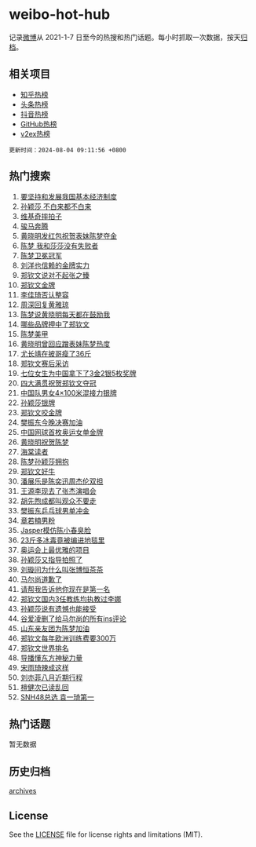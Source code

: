 # weibo-hot-hub

记录[微博](https://www.weibo.com)从 2021-1-7 日至今的热搜和热门话题。每小时抓取一次数据，按天[归档](archives)。

## 相关项目

- [知乎热榜](https://github.com/lonnyzhang423/zhihu-hot-hub)
- [头条热榜](https://github.com/lonnyzhang423/toutiao-hot-hub)
- [抖音热榜](https://github.com/lonnyzhang423/douyin-hot-hub)
- [GitHub热榜](https://github.com/lonnyzhang423/github-hot-hub)
- [v2ex热榜](https://github.com/lonnyzhang423/v2ex-hot-hub)


`更新时间：2024-08-04 09:11:56 +0800`

## 热门搜索

1. [要坚持和发展我国基本经济制度](https://m.weibo.cn/search?containerid=100103type%3D1%26t%3D10%26q%3D%23%E8%A6%81%E5%9D%9A%E6%8C%81%E5%92%8C%E5%8F%91%E5%B1%95%E6%88%91%E5%9B%BD%E5%9F%BA%E6%9C%AC%E7%BB%8F%E6%B5%8E%E5%88%B6%E5%BA%A6%23&stream_entry_id=51&isnewpage=1&extparam=seat%3D1%26cate%3D10103%26q%3D%2523%25E8%25A6%2581%25E5%259D%259A%25E6%258C%2581%25E5%2592%258C%25E5%258F%2591%25E5%25B1%2595%25E6%2588%2591%25E5%259B%25BD%25E5%259F%25BA%25E6%259C%25AC%25E7%25BB%258F%25E6%25B5%258E%25E5%2588%25B6%25E5%25BA%25A6%2523%26filter_type%3Drealtimehot%26dgr%3D0%26stream_entry_id%3D51%26c_type%3D51%26pos%3D0%26display_time%3D1722733915%26pre_seqid%3D1722733915709023184104)
1. [孙颖莎 不白来都不白来](https://m.weibo.cn/search?containerid=100103type%3D1%26t%3D10%26q%3D%E5%AD%99%E9%A2%96%E8%8E%8E+%E4%B8%8D%E7%99%BD%E6%9D%A5%E9%83%BD%E4%B8%8D%E7%99%BD%E6%9D%A5&stream_entry_id=31&isnewpage=1&extparam=seat%3D1%26cate%3D5001%26q%3D%25E5%25AD%2599%25E9%25A2%2596%25E8%258E%258E%2520%25E4%25B8%258D%25E7%2599%25BD%25E6%259D%25A5%25E9%2583%25BD%25E4%25B8%258D%25E7%2599%25BD%25E6%259D%25A5%26dgr%3D0%26stream_entry_id%3D31%26lcate%3D5001%26c_type%3D31%26realpos%3D1%26filter_type%3Drealtimehot%26pos%3D0%26flag%3D2%26band_rank%3D1%26display_time%3D1722733915%26pre_seqid%3D1722733915709023184104)
1. [维基奇摔拍子](https://m.weibo.cn/search?containerid=100103type%3D1%26t%3D10%26q%3D%23%E7%BB%B4%E5%9F%BA%E5%A5%87%E6%91%94%E6%8B%8D%E5%AD%90%23&stream_entry_id=31&isnewpage=1&extparam=seat%3D1%26cate%3D5001%26q%3D%2523%25E7%25BB%25B4%25E5%259F%25BA%25E5%25A5%2587%25E6%2591%2594%25E6%258B%258D%25E5%25AD%2590%2523%26dgr%3D0%26stream_entry_id%3D31%26lcate%3D5001%26c_type%3D31%26realpos%3D2%26filter_type%3Drealtimehot%26pos%3D1%26flag%3D2%26band_rank%3D2%26display_time%3D1722733915%26pre_seqid%3D1722733915709023184104)
1. [骏马奔腾](https://m.weibo.cn/search?containerid=100103type%3D1%26t%3D10%26q%3D%23%E9%AA%8F%E9%A9%AC%E5%A5%94%E8%85%BE%23&stream_entry_id=31&isnewpage=1&extparam=seat%3D1%26cate%3D5001%26q%3D%2523%25E9%25AA%258F%25E9%25A9%25AC%25E5%25A5%2594%25E8%2585%25BE%2523%26dgr%3D0%26stream_entry_id%3D31%26lcate%3D5001%26c_type%3D31%26realpos%3D3%26filter_type%3Drealtimehot%26pos%3D2%26flag%3D0%26band_rank%3D3%26display_time%3D1722733915%26pre_seqid%3D1722733915709023184104)
1. [黄晓明发红包祝贺表妹陈梦夺金](https://m.weibo.cn/search?containerid=100103type%3D1%26t%3D10%26q%3D%23%E9%BB%84%E6%99%93%E6%98%8E%E5%8F%91%E7%BA%A2%E5%8C%85%E7%A5%9D%E8%B4%BA%E8%A1%A8%E5%A6%B9%E9%99%88%E6%A2%A6%E5%A4%BA%E9%87%91%23&stream_entry_id=31&isnewpage=1&extparam=seat%3D1%26cate%3D5001%26q%3D%2523%25E9%25BB%2584%25E6%2599%2593%25E6%2598%258E%25E5%258F%2591%25E7%25BA%25A2%25E5%258C%2585%25E7%25A5%259D%25E8%25B4%25BA%25E8%25A1%25A8%25E5%25A6%25B9%25E9%2599%2588%25E6%25A2%25A6%25E5%25A4%25BA%25E9%2587%2591%2523%26dgr%3D0%26stream_entry_id%3D31%26lcate%3D5001%26c_type%3D31%26realpos%3D4%26filter_type%3Drealtimehot%26pos%3D3%26flag%3D2%26band_rank%3D4%26display_time%3D1722733915%26pre_seqid%3D1722733915709023184104)
1. [陈梦 我和莎莎没有失败者](https://m.weibo.cn/search?containerid=100103type%3D1%26t%3D10%26q%3D%E9%99%88%E6%A2%A6+%E6%88%91%E5%92%8C%E8%8E%8E%E8%8E%8E%E6%B2%A1%E6%9C%89%E5%A4%B1%E8%B4%A5%E8%80%85&stream_entry_id=31&isnewpage=1&extparam=seat%3D1%26cate%3D5001%26q%3D%25E9%2599%2588%25E6%25A2%25A6%2520%25E6%2588%2591%25E5%2592%258C%25E8%258E%258E%25E8%258E%258E%25E6%25B2%25A1%25E6%259C%2589%25E5%25A4%25B1%25E8%25B4%25A5%25E8%2580%2585%26dgr%3D0%26stream_entry_id%3D31%26lcate%3D5001%26c_type%3D31%26realpos%3D5%26filter_type%3Drealtimehot%26pos%3D4%26flag%3D2%26band_rank%3D5%26display_time%3D1722733915%26pre_seqid%3D1722733915709023184104)
1. [陈梦卫冕冠军](https://m.weibo.cn/search?containerid=100103type%3D1%26t%3D10%26q%3D%23%E9%99%88%E6%A2%A6%E5%8D%AB%E5%86%95%E5%86%A0%E5%86%9B%23&stream_entry_id=31&isnewpage=1&extparam=seat%3D1%26cate%3D5001%26q%3D%2523%25E9%2599%2588%25E6%25A2%25A6%25E5%258D%25AB%25E5%2586%2595%25E5%2586%25A0%25E5%2586%259B%2523%26dgr%3D0%26stream_entry_id%3D31%26lcate%3D5001%26c_type%3D31%26realpos%3D6%26filter_type%3Drealtimehot%26pos%3D5%26flag%3D16%26band_rank%3D6%26display_time%3D1722733915%26pre_seqid%3D1722733915709023184104)
1. [刘洋也信赖的金牌实力](https://m.weibo.cn/search?containerid=100103type%3D1%26t%3D10%26q%3D%23%E5%88%98%E6%B4%8B%E4%B9%9F%E4%BF%A1%E8%B5%96%E7%9A%84%E9%87%91%E7%89%8C%E5%AE%9E%E5%8A%9B%23&stream_entry_id=31&isnewpage=1&extparam=seat%3D1%26cate%3D5001%26band_rank%3D7%26dgr%3D0%26is_ad_pos%3D1%26topic_ad%3D1%26adid%3D248789%26c_type%3D31%26q%3D%2523%25E5%2588%2598%25E6%25B4%258B%25E4%25B9%259F%25E4%25BF%25A1%25E8%25B5%2596%25E7%259A%2584%25E9%2587%2591%25E7%2589%258C%25E5%25AE%259E%25E5%258A%259B%2523%26filter_type%3Drealtimehot%26stream_entry_id%3D31%26lcate%3D5001%26pos%3D6%26display_time%3D1722733915%26pre_seqid%3D1722733915709023184104)
1. [郑钦文说对不起张之臻](https://m.weibo.cn/search?containerid=100103type%3D1%26t%3D10%26q%3D%23%E9%83%91%E9%92%A6%E6%96%87%E8%AF%B4%E5%AF%B9%E4%B8%8D%E8%B5%B7%E5%BC%A0%E4%B9%8B%E8%87%BB%23&stream_entry_id=31&isnewpage=1&extparam=seat%3D1%26cate%3D5001%26q%3D%2523%25E9%2583%2591%25E9%2592%25A6%25E6%2596%2587%25E8%25AF%25B4%25E5%25AF%25B9%25E4%25B8%258D%25E8%25B5%25B7%25E5%25BC%25A0%25E4%25B9%258B%25E8%2587%25BB%2523%26dgr%3D0%26stream_entry_id%3D31%26lcate%3D5001%26c_type%3D31%26realpos%3D7%26filter_type%3Drealtimehot%26pos%3D7%26flag%3D2%26band_rank%3D7%26display_time%3D1722733915%26pre_seqid%3D1722733915709023184104)
1. [郑钦文金牌](https://m.weibo.cn/search?containerid=100103type%3D1%26t%3D10%26q%3D%23%E9%83%91%E9%92%A6%E6%96%87%E9%87%91%E7%89%8C%23&stream_entry_id=31&isnewpage=1&extparam=seat%3D1%26cate%3D5001%26q%3D%2523%25E9%2583%2591%25E9%2592%25A6%25E6%2596%2587%25E9%2587%2591%25E7%2589%258C%2523%26dgr%3D0%26stream_entry_id%3D31%26lcate%3D5001%26c_type%3D31%26realpos%3D8%26filter_type%3Drealtimehot%26pos%3D8%26flag%3D16%26band_rank%3D8%26display_time%3D1722733915%26pre_seqid%3D1722733915709023184104)
1. [李佳琦否认整容](https://m.weibo.cn/search?containerid=100103type%3D1%26t%3D10%26q%3D%23%E6%9D%8E%E4%BD%B3%E7%90%A6%E5%90%A6%E8%AE%A4%E6%95%B4%E5%AE%B9%23&stream_entry_id=31&isnewpage=1&extparam=seat%3D1%26cate%3D5001%26q%3D%2523%25E6%259D%258E%25E4%25BD%25B3%25E7%2590%25A6%25E5%2590%25A6%25E8%25AE%25A4%25E6%2595%25B4%25E5%25AE%25B9%2523%26dgr%3D0%26stream_entry_id%3D31%26lcate%3D5001%26c_type%3D31%26realpos%3D9%26filter_type%3Drealtimehot%26pos%3D9%26flag%3D1%26band_rank%3D9%26display_time%3D1722733915%26pre_seqid%3D1722733915709023184104)
1. [周深回复黄雅琼](https://m.weibo.cn/search?containerid=100103type%3D1%26t%3D10%26q%3D%23%E5%91%A8%E6%B7%B1%E5%9B%9E%E5%A4%8D%E9%BB%84%E9%9B%85%E7%90%BC%23&stream_entry_id=31&isnewpage=1&extparam=seat%3D1%26cate%3D5001%26q%3D%2523%25E5%2591%25A8%25E6%25B7%25B1%25E5%259B%259E%25E5%25A4%258D%25E9%25BB%2584%25E9%259B%2585%25E7%2590%25BC%2523%26dgr%3D0%26stream_entry_id%3D31%26lcate%3D5001%26c_type%3D31%26realpos%3D10%26filter_type%3Drealtimehot%26pos%3D10%26flag%3D0%26band_rank%3D10%26display_time%3D1722733915%26pre_seqid%3D1722733915709023184104)
1. [陈梦说黄晓明每天都在鼓励我](https://m.weibo.cn/search?containerid=100103type%3D1%26t%3D10%26q%3D%23%E9%99%88%E6%A2%A6%E8%AF%B4%E9%BB%84%E6%99%93%E6%98%8E%E6%AF%8F%E5%A4%A9%E9%83%BD%E5%9C%A8%E9%BC%93%E5%8A%B1%E6%88%91%23&stream_entry_id=31&isnewpage=1&extparam=seat%3D1%26cate%3D5001%26q%3D%2523%25E9%2599%2588%25E6%25A2%25A6%25E8%25AF%25B4%25E9%25BB%2584%25E6%2599%2593%25E6%2598%258E%25E6%25AF%258F%25E5%25A4%25A9%25E9%2583%25BD%25E5%259C%25A8%25E9%25BC%2593%25E5%258A%25B1%25E6%2588%2591%2523%26dgr%3D0%26stream_entry_id%3D31%26lcate%3D5001%26c_type%3D31%26realpos%3D11%26filter_type%3Drealtimehot%26pos%3D11%26flag%3D2%26band_rank%3D11%26display_time%3D1722733915%26pre_seqid%3D1722733915709023184104)
1. [哪些品牌押中了郑钦文](https://m.weibo.cn/search?containerid=100103type%3D1%26t%3D10%26q%3D%23%E5%93%AA%E4%BA%9B%E5%93%81%E7%89%8C%E6%8A%BC%E4%B8%AD%E4%BA%86%E9%83%91%E9%92%A6%E6%96%87%23&stream_entry_id=31&isnewpage=1&extparam=seat%3D1%26cate%3D5001%26q%3D%2523%25E5%2593%25AA%25E4%25BA%259B%25E5%2593%2581%25E7%2589%258C%25E6%258A%25BC%25E4%25B8%25AD%25E4%25BA%2586%25E9%2583%2591%25E9%2592%25A6%25E6%2596%2587%2523%26dgr%3D0%26stream_entry_id%3D31%26lcate%3D5001%26c_type%3D31%26realpos%3D12%26filter_type%3Drealtimehot%26pos%3D12%26flag%3D0%26band_rank%3D12%26display_time%3D1722733915%26pre_seqid%3D1722733915709023184104)
1. [陈梦美甲](https://m.weibo.cn/search?containerid=100103type%3D1%26t%3D10%26q%3D%E9%99%88%E6%A2%A6%E7%BE%8E%E7%94%B2&stream_entry_id=31&isnewpage=1&extparam=seat%3D1%26cate%3D5001%26q%3D%25E9%2599%2588%25E6%25A2%25A6%25E7%25BE%258E%25E7%2594%25B2%26dgr%3D0%26stream_entry_id%3D31%26lcate%3D5001%26c_type%3D31%26realpos%3D13%26filter_type%3Drealtimehot%26pos%3D13%26flag%3D0%26band_rank%3D13%26display_time%3D1722733915%26pre_seqid%3D1722733915709023184104)
1. [黄晓明曾回应蹭表妹陈梦热度](https://m.weibo.cn/search?containerid=100103type%3D1%26t%3D10%26q%3D%23%E9%BB%84%E6%99%93%E6%98%8E%E6%9B%BE%E5%9B%9E%E5%BA%94%E8%B9%AD%E8%A1%A8%E5%A6%B9%E9%99%88%E6%A2%A6%E7%83%AD%E5%BA%A6%23&stream_entry_id=31&isnewpage=1&extparam=seat%3D1%26cate%3D5001%26q%3D%2523%25E9%25BB%2584%25E6%2599%2593%25E6%2598%258E%25E6%259B%25BE%25E5%259B%259E%25E5%25BA%2594%25E8%25B9%25AD%25E8%25A1%25A8%25E5%25A6%25B9%25E9%2599%2588%25E6%25A2%25A6%25E7%2583%25AD%25E5%25BA%25A6%2523%26dgr%3D0%26stream_entry_id%3D31%26lcate%3D5001%26c_type%3D31%26realpos%3D14%26filter_type%3Drealtimehot%26pos%3D14%26flag%3D0%26band_rank%3D14%26display_time%3D1722733915%26pre_seqid%3D1722733915709023184104)
1. [尤长靖在披哥瘦了36斤](https://m.weibo.cn/search?containerid=100103type%3D1%26t%3D10%26q%3D%23%E5%B0%A4%E9%95%BF%E9%9D%96%E5%9C%A8%E6%8A%AB%E5%93%A5%E7%98%A6%E4%BA%8636%E6%96%A4%23&stream_entry_id=31&isnewpage=1&extparam=seat%3D1%26cate%3D5001%26q%3D%2523%25E5%25B0%25A4%25E9%2595%25BF%25E9%259D%2596%25E5%259C%25A8%25E6%258A%25AB%25E5%2593%25A5%25E7%2598%25A6%25E4%25BA%258636%25E6%2596%25A4%2523%26dgr%3D0%26stream_entry_id%3D31%26lcate%3D5001%26c_type%3D31%26realpos%3D15%26filter_type%3Drealtimehot%26pos%3D15%26flag%3D1%26band_rank%3D15%26display_time%3D1722733915%26pre_seqid%3D1722733915709023184104)
1. [郑钦文赛后采访](https://m.weibo.cn/search?containerid=100103type%3D1%26t%3D10%26q%3D%23%E9%83%91%E9%92%A6%E6%96%87%E8%B5%9B%E5%90%8E%E9%87%87%E8%AE%BF%23&stream_entry_id=31&isnewpage=1&extparam=seat%3D1%26cate%3D5001%26q%3D%2523%25E9%2583%2591%25E9%2592%25A6%25E6%2596%2587%25E8%25B5%259B%25E5%2590%258E%25E9%2587%2587%25E8%25AE%25BF%2523%26dgr%3D0%26stream_entry_id%3D31%26lcate%3D5001%26c_type%3D31%26realpos%3D16%26filter_type%3Drealtimehot%26pos%3D16%26flag%3D0%26band_rank%3D16%26display_time%3D1722733915%26pre_seqid%3D1722733915709023184104)
1. [七位女生为中国拿下了3金2银5枚奖牌](https://m.weibo.cn/search?containerid=100103type%3D1%26t%3D10%26q%3D%E4%B8%83%E4%BD%8D%E5%A5%B3%E7%94%9F%E4%B8%BA%E4%B8%AD%E5%9B%BD%E6%8B%BF%E4%B8%8B%E4%BA%863%E9%87%912%E9%93%B65%E6%9E%9A%E5%A5%96%E7%89%8C&stream_entry_id=31&isnewpage=1&extparam=seat%3D1%26cate%3D5001%26q%3D%25E4%25B8%2583%25E4%25BD%258D%25E5%25A5%25B3%25E7%2594%259F%25E4%25B8%25BA%25E4%25B8%25AD%25E5%259B%25BD%25E6%258B%25BF%25E4%25B8%258B%25E4%25BA%25863%25E9%2587%25912%25E9%2593%25B65%25E6%259E%259A%25E5%25A5%2596%25E7%2589%258C%26dgr%3D0%26stream_entry_id%3D31%26lcate%3D5001%26c_type%3D31%26realpos%3D17%26filter_type%3Drealtimehot%26pos%3D17%26flag%3D1%26band_rank%3D17%26display_time%3D1722733915%26pre_seqid%3D1722733915709023184104)
1. [四大满贯祝贺郑钦文夺冠](https://m.weibo.cn/search?containerid=100103type%3D1%26t%3D10%26q%3D%23%E5%9B%9B%E5%A4%A7%E6%BB%A1%E8%B4%AF%E7%A5%9D%E8%B4%BA%E9%83%91%E9%92%A6%E6%96%87%E5%A4%BA%E5%86%A0%23&stream_entry_id=31&isnewpage=1&extparam=seat%3D1%26cate%3D5001%26q%3D%2523%25E5%259B%259B%25E5%25A4%25A7%25E6%25BB%25A1%25E8%25B4%25AF%25E7%25A5%259D%25E8%25B4%25BA%25E9%2583%2591%25E9%2592%25A6%25E6%2596%2587%25E5%25A4%25BA%25E5%2586%25A0%2523%26dgr%3D0%26stream_entry_id%3D31%26lcate%3D5001%26c_type%3D31%26realpos%3D18%26filter_type%3Drealtimehot%26pos%3D18%26flag%3D0%26band_rank%3D18%26display_time%3D1722733915%26pre_seqid%3D1722733915709023184104)
1. [中国队男女4×100米混接力银牌](https://m.weibo.cn/search?containerid=100103type%3D1%26t%3D10%26q%3D%23%E4%B8%AD%E5%9B%BD%E9%98%9F%E7%94%B7%E5%A5%B34%C3%97100%E7%B1%B3%E6%B7%B7%E6%8E%A5%E5%8A%9B%E9%93%B6%E7%89%8C%23&stream_entry_id=31&isnewpage=1&extparam=seat%3D1%26cate%3D5001%26q%3D%2523%25E4%25B8%25AD%25E5%259B%25BD%25E9%2598%259F%25E7%2594%25B7%25E5%25A5%25B34%25C3%2597100%25E7%25B1%25B3%25E6%25B7%25B7%25E6%258E%25A5%25E5%258A%259B%25E9%2593%25B6%25E7%2589%258C%2523%26dgr%3D0%26stream_entry_id%3D31%26lcate%3D5001%26c_type%3D31%26realpos%3D19%26filter_type%3Drealtimehot%26pos%3D19%26flag%3D0%26band_rank%3D19%26display_time%3D1722733915%26pre_seqid%3D1722733915709023184104)
1. [孙颖莎银牌](https://m.weibo.cn/search?containerid=100103type%3D1%26t%3D10%26q%3D%23%E5%AD%99%E9%A2%96%E8%8E%8E%E9%93%B6%E7%89%8C%23&stream_entry_id=31&isnewpage=1&extparam=seat%3D1%26cate%3D5001%26q%3D%2523%25E5%25AD%2599%25E9%25A2%2596%25E8%258E%258E%25E9%2593%25B6%25E7%2589%258C%2523%26dgr%3D0%26stream_entry_id%3D31%26lcate%3D5001%26c_type%3D31%26realpos%3D20%26filter_type%3Drealtimehot%26pos%3D20%26flag%3D0%26band_rank%3D20%26display_time%3D1722733915%26pre_seqid%3D1722733915709023184104)
1. [郑钦文咬金牌](https://m.weibo.cn/search?containerid=100103type%3D1%26t%3D10%26q%3D%23%E9%83%91%E9%92%A6%E6%96%87%E5%92%AC%E9%87%91%E7%89%8C%23&stream_entry_id=31&isnewpage=1&extparam=seat%3D1%26cate%3D5001%26q%3D%2523%25E9%2583%2591%25E9%2592%25A6%25E6%2596%2587%25E5%2592%25AC%25E9%2587%2591%25E7%2589%258C%2523%26dgr%3D0%26stream_entry_id%3D31%26lcate%3D5001%26c_type%3D31%26realpos%3D21%26filter_type%3Drealtimehot%26pos%3D21%26flag%3D0%26band_rank%3D21%26display_time%3D1722733915%26pre_seqid%3D1722733915709023184104)
1. [樊振东今晚决赛加油](https://m.weibo.cn/search?containerid=100103type%3D1%26t%3D10%26q%3D%23%E6%A8%8A%E6%8C%AF%E4%B8%9C%E4%BB%8A%E6%99%9A%E5%86%B3%E8%B5%9B%E5%8A%A0%E6%B2%B9%23&stream_entry_id=31&isnewpage=1&extparam=seat%3D1%26cate%3D5001%26q%3D%2523%25E6%25A8%258A%25E6%258C%25AF%25E4%25B8%259C%25E4%25BB%258A%25E6%2599%259A%25E5%2586%25B3%25E8%25B5%259B%25E5%258A%25A0%25E6%25B2%25B9%2523%26dgr%3D0%26stream_entry_id%3D31%26lcate%3D5001%26c_type%3D31%26realpos%3D22%26filter_type%3Drealtimehot%26pos%3D22%26flag%3D1%26band_rank%3D22%26display_time%3D1722733915%26pre_seqid%3D1722733915709023184104)
1. [中国网球首枚奥运女单金牌](https://m.weibo.cn/search?containerid=100103type%3D1%26t%3D10%26q%3D%23%E4%B8%AD%E5%9B%BD%E7%BD%91%E7%90%83%E9%A6%96%E6%9E%9A%E5%A5%A5%E8%BF%90%E5%A5%B3%E5%8D%95%E9%87%91%E7%89%8C%23&stream_entry_id=31&isnewpage=1&extparam=seat%3D1%26cate%3D5001%26q%3D%2523%25E4%25B8%25AD%25E5%259B%25BD%25E7%25BD%2591%25E7%2590%2583%25E9%25A6%2596%25E6%259E%259A%25E5%25A5%25A5%25E8%25BF%2590%25E5%25A5%25B3%25E5%258D%2595%25E9%2587%2591%25E7%2589%258C%2523%26dgr%3D0%26stream_entry_id%3D31%26lcate%3D5001%26c_type%3D31%26realpos%3D23%26filter_type%3Drealtimehot%26pos%3D23%26flag%3D0%26band_rank%3D23%26display_time%3D1722733915%26pre_seqid%3D1722733915709023184104)
1. [黄晓明祝贺陈梦](https://m.weibo.cn/search?containerid=100103type%3D1%26t%3D10%26q%3D%E9%BB%84%E6%99%93%E6%98%8E%E7%A5%9D%E8%B4%BA%E9%99%88%E6%A2%A6&stream_entry_id=31&isnewpage=1&extparam=seat%3D1%26cate%3D5001%26q%3D%25E9%25BB%2584%25E6%2599%2593%25E6%2598%258E%25E7%25A5%259D%25E8%25B4%25BA%25E9%2599%2588%25E6%25A2%25A6%26dgr%3D0%26stream_entry_id%3D31%26lcate%3D5001%26c_type%3D31%26realpos%3D24%26filter_type%3Drealtimehot%26pos%3D24%26flag%3D0%26band_rank%3D24%26display_time%3D1722733915%26pre_seqid%3D1722733915709023184104)
1. [海棠读者](https://m.weibo.cn/search?containerid=100103type%3D1%26t%3D10%26q%3D%E6%B5%B7%E6%A3%A0%E8%AF%BB%E8%80%85&stream_entry_id=31&isnewpage=1&extparam=seat%3D1%26cate%3D5001%26q%3D%25E6%25B5%25B7%25E6%25A3%25A0%25E8%25AF%25BB%25E8%2580%2585%26dgr%3D0%26stream_entry_id%3D31%26lcate%3D5001%26c_type%3D31%26realpos%3D25%26filter_type%3Drealtimehot%26pos%3D25%26flag%3D0%26band_rank%3D25%26display_time%3D1722733915%26pre_seqid%3D1722733915709023184104)
1. [陈梦孙颖莎拥抱](https://m.weibo.cn/search?containerid=100103type%3D1%26t%3D10%26q%3D%E9%99%88%E6%A2%A6%E5%AD%99%E9%A2%96%E8%8E%8E%E6%8B%A5%E6%8A%B1&stream_entry_id=31&isnewpage=1&extparam=seat%3D1%26cate%3D5001%26q%3D%25E9%2599%2588%25E6%25A2%25A6%25E5%25AD%2599%25E9%25A2%2596%25E8%258E%258E%25E6%258B%25A5%25E6%258A%25B1%26dgr%3D0%26stream_entry_id%3D31%26lcate%3D5001%26c_type%3D31%26realpos%3D26%26filter_type%3Drealtimehot%26pos%3D26%26flag%3D0%26band_rank%3D26%26display_time%3D1722733915%26pre_seqid%3D1722733915709023184104)
1. [郑钦文好牛](https://m.weibo.cn/search?containerid=100103type%3D1%26t%3D10%26q%3D%23%E9%83%91%E9%92%A6%E6%96%87%E5%A5%BD%E7%89%9B%23&stream_entry_id=31&isnewpage=1&extparam=seat%3D1%26cate%3D5001%26q%3D%2523%25E9%2583%2591%25E9%2592%25A6%25E6%2596%2587%25E5%25A5%25BD%25E7%2589%259B%2523%26dgr%3D0%26stream_entry_id%3D31%26lcate%3D5001%26c_type%3D31%26realpos%3D27%26filter_type%3Drealtimehot%26pos%3D27%26flag%3D0%26band_rank%3D27%26display_time%3D1722733915%26pre_seqid%3D1722733915709023184104)
1. [潘展乐是陈奕迅周杰伦双担](https://m.weibo.cn/search?containerid=100103type%3D1%26t%3D10%26q%3D%E6%BD%98%E5%B1%95%E4%B9%90%E6%98%AF%E9%99%88%E5%A5%95%E8%BF%85%E5%91%A8%E6%9D%B0%E4%BC%A6%E5%8F%8C%E6%8B%85&stream_entry_id=31&isnewpage=1&extparam=seat%3D1%26cate%3D5001%26q%3D%25E6%25BD%2598%25E5%25B1%2595%25E4%25B9%2590%25E6%2598%25AF%25E9%2599%2588%25E5%25A5%2595%25E8%25BF%2585%25E5%2591%25A8%25E6%259D%25B0%25E4%25BC%25A6%25E5%258F%258C%25E6%258B%2585%26dgr%3D0%26stream_entry_id%3D31%26lcate%3D5001%26c_type%3D31%26realpos%3D28%26filter_type%3Drealtimehot%26pos%3D28%26flag%3D1%26band_rank%3D28%26display_time%3D1722733915%26pre_seqid%3D1722733915709023184104)
1. [王源李现去了张杰演唱会](https://m.weibo.cn/search?containerid=100103type%3D1%26t%3D10%26q%3D%23%E7%8E%8B%E6%BA%90%E6%9D%8E%E7%8E%B0%E5%8E%BB%E4%BA%86%E5%BC%A0%E6%9D%B0%E6%BC%94%E5%94%B1%E4%BC%9A%23&stream_entry_id=31&isnewpage=1&extparam=seat%3D1%26cate%3D5001%26q%3D%2523%25E7%258E%258B%25E6%25BA%2590%25E6%259D%258E%25E7%258E%25B0%25E5%258E%25BB%25E4%25BA%2586%25E5%25BC%25A0%25E6%259D%25B0%25E6%25BC%2594%25E5%2594%25B1%25E4%25BC%259A%2523%26dgr%3D0%26stream_entry_id%3D31%26lcate%3D5001%26c_type%3D31%26realpos%3D29%26filter_type%3Drealtimehot%26pos%3D29%26flag%3D0%26band_rank%3D29%26display_time%3D1722733915%26pre_seqid%3D1722733915709023184104)
1. [胡先煦成都叫观众不要走](https://m.weibo.cn/search?containerid=100103type%3D1%26t%3D10%26q%3D%23%E8%83%A1%E5%85%88%E7%85%A6%E6%88%90%E9%83%BD%E5%8F%AB%E8%A7%82%E4%BC%97%E4%B8%8D%E8%A6%81%E8%B5%B0%23&stream_entry_id=31&isnewpage=1&extparam=seat%3D1%26cate%3D5001%26q%3D%2523%25E8%2583%25A1%25E5%2585%2588%25E7%2585%25A6%25E6%2588%2590%25E9%2583%25BD%25E5%258F%25AB%25E8%25A7%2582%25E4%25BC%2597%25E4%25B8%258D%25E8%25A6%2581%25E8%25B5%25B0%2523%26dgr%3D0%26stream_entry_id%3D31%26lcate%3D5001%26c_type%3D31%26realpos%3D30%26filter_type%3Drealtimehot%26pos%3D30%26flag%3D1%26band_rank%3D30%26display_time%3D1722733915%26pre_seqid%3D1722733915709023184104)
1. [樊振东乒乓球男单冲金](https://m.weibo.cn/search?containerid=100103type%3D1%26t%3D10%26q%3D%23%E6%A8%8A%E6%8C%AF%E4%B8%9C%E4%B9%92%E4%B9%93%E7%90%83%E7%94%B7%E5%8D%95%E5%86%B2%E9%87%91%23&stream_entry_id=31&isnewpage=1&extparam=seat%3D1%26cate%3D5001%26q%3D%2523%25E6%25A8%258A%25E6%258C%25AF%25E4%25B8%259C%25E4%25B9%2592%25E4%25B9%2593%25E7%2590%2583%25E7%2594%25B7%25E5%258D%2595%25E5%2586%25B2%25E9%2587%2591%2523%26dgr%3D0%26stream_entry_id%3D31%26lcate%3D5001%26c_type%3D31%26realpos%3D31%26filter_type%3Drealtimehot%26pos%3D31%26flag%3D1%26band_rank%3D31%26display_time%3D1722733915%26pre_seqid%3D1722733915709023184104)
1. [章若楠男粉](https://m.weibo.cn/search?containerid=100103type%3D1%26t%3D10%26q%3D%23%E7%AB%A0%E8%8B%A5%E6%A5%A0%E7%94%B7%E7%B2%89%23&stream_entry_id=31&isnewpage=1&extparam=seat%3D1%26cate%3D5001%26q%3D%2523%25E7%25AB%25A0%25E8%258B%25A5%25E6%25A5%25A0%25E7%2594%25B7%25E7%25B2%2589%2523%26dgr%3D0%26stream_entry_id%3D31%26lcate%3D5001%26c_type%3D31%26realpos%3D32%26filter_type%3Drealtimehot%26pos%3D32%26flag%3D0%26band_rank%3D32%26display_time%3D1722733915%26pre_seqid%3D1722733915709023184104)
1. [Jasper模仿陈小春臭脸](https://m.weibo.cn/search?containerid=100103type%3D1%26t%3D10%26q%3D%23Jasper%E6%A8%A1%E4%BB%BF%E9%99%88%E5%B0%8F%E6%98%A5%E8%87%AD%E8%84%B8%23&stream_entry_id=31&isnewpage=1&extparam=seat%3D1%26cate%3D5001%26q%3D%2523Jasper%25E6%25A8%25A1%25E4%25BB%25BF%25E9%2599%2588%25E5%25B0%258F%25E6%2598%25A5%25E8%2587%25AD%25E8%2584%25B8%2523%26dgr%3D0%26stream_entry_id%3D31%26lcate%3D5001%26c_type%3D31%26realpos%3D33%26filter_type%3Drealtimehot%26pos%3D33%26flag%3D1%26band_rank%3D33%26display_time%3D1722733915%26pre_seqid%3D1722733915709023184104)
1. [23斤多冰毒竟被编进地毯里](https://m.weibo.cn/search?containerid=100103type%3D1%26t%3D10%26q%3D%2323%E6%96%A4%E5%A4%9A%E5%86%B0%E6%AF%92%E7%AB%9F%E8%A2%AB%E7%BC%96%E8%BF%9B%E5%9C%B0%E6%AF%AF%E9%87%8C%23&stream_entry_id=31&isnewpage=1&extparam=seat%3D1%26cate%3D5001%26q%3D%252323%25E6%2596%25A4%25E5%25A4%259A%25E5%2586%25B0%25E6%25AF%2592%25E7%25AB%259F%25E8%25A2%25AB%25E7%25BC%2596%25E8%25BF%259B%25E5%259C%25B0%25E6%25AF%25AF%25E9%2587%258C%2523%26dgr%3D0%26stream_entry_id%3D31%26lcate%3D5001%26c_type%3D31%26realpos%3D34%26filter_type%3Drealtimehot%26pos%3D34%26flag%3D0%26band_rank%3D34%26display_time%3D1722733915%26pre_seqid%3D1722733915709023184104)
1. [奥运会上最优雅的项目](https://m.weibo.cn/search?containerid=100103type%3D1%26t%3D10%26q%3D%E5%A5%A5%E8%BF%90%E4%BC%9A%E4%B8%8A%E6%9C%80%E4%BC%98%E9%9B%85%E7%9A%84%E9%A1%B9%E7%9B%AE&stream_entry_id=31&isnewpage=1&extparam=seat%3D1%26cate%3D5001%26q%3D%25E5%25A5%25A5%25E8%25BF%2590%25E4%25BC%259A%25E4%25B8%258A%25E6%259C%2580%25E4%25BC%2598%25E9%259B%2585%25E7%259A%2584%25E9%25A1%25B9%25E7%259B%25AE%26dgr%3D0%26stream_entry_id%3D31%26lcate%3D5001%26c_type%3D31%26realpos%3D35%26filter_type%3Drealtimehot%26pos%3D35%26flag%3D1%26band_rank%3D35%26display_time%3D1722733915%26pre_seqid%3D1722733915709023184104)
1. [孙颖莎又指导拍照了](https://m.weibo.cn/search?containerid=100103type%3D1%26t%3D10%26q%3D%23%E5%AD%99%E9%A2%96%E8%8E%8E%E5%8F%88%E6%8C%87%E5%AF%BC%E6%8B%8D%E7%85%A7%E4%BA%86%23&stream_entry_id=31&isnewpage=1&extparam=seat%3D1%26cate%3D5001%26q%3D%2523%25E5%25AD%2599%25E9%25A2%2596%25E8%258E%258E%25E5%258F%2588%25E6%258C%2587%25E5%25AF%25BC%25E6%258B%258D%25E7%2585%25A7%25E4%25BA%2586%2523%26dgr%3D0%26stream_entry_id%3D31%26lcate%3D5001%26c_type%3D31%26realpos%3D36%26filter_type%3Drealtimehot%26pos%3D36%26flag%3D0%26band_rank%3D36%26display_time%3D1722733915%26pre_seqid%3D1722733915709023184104)
1. [刘璇问为什么叫张博恒茶茶](https://m.weibo.cn/search?containerid=100103type%3D1%26t%3D10%26q%3D%23%E5%88%98%E7%92%87%E9%97%AE%E4%B8%BA%E4%BB%80%E4%B9%88%E5%8F%AB%E5%BC%A0%E5%8D%9A%E6%81%92%E8%8C%B6%E8%8C%B6%23&stream_entry_id=31&isnewpage=1&extparam=seat%3D1%26cate%3D5001%26q%3D%2523%25E5%2588%2598%25E7%2592%2587%25E9%2597%25AE%25E4%25B8%25BA%25E4%25BB%2580%25E4%25B9%2588%25E5%258F%25AB%25E5%25BC%25A0%25E5%258D%259A%25E6%2581%2592%25E8%258C%25B6%25E8%258C%25B6%2523%26dgr%3D0%26stream_entry_id%3D31%26lcate%3D5001%26c_type%3D31%26realpos%3D37%26filter_type%3Drealtimehot%26pos%3D37%26flag%3D0%26band_rank%3D37%26display_time%3D1722733915%26pre_seqid%3D1722733915709023184104)
1. [马尔尚道歉了](https://m.weibo.cn/search?containerid=100103type%3D1%26t%3D10%26q%3D%23%E9%A9%AC%E5%B0%94%E5%B0%9A%E9%81%93%E6%AD%89%E4%BA%86%23&stream_entry_id=31&isnewpage=1&extparam=seat%3D1%26cate%3D5001%26q%3D%2523%25E9%25A9%25AC%25E5%25B0%2594%25E5%25B0%259A%25E9%2581%2593%25E6%25AD%2589%25E4%25BA%2586%2523%26dgr%3D0%26stream_entry_id%3D31%26lcate%3D5001%26c_type%3D31%26realpos%3D38%26filter_type%3Drealtimehot%26pos%3D38%26flag%3D0%26band_rank%3D38%26display_time%3D1722733915%26pre_seqid%3D1722733915709023184104)
1. [请帮我告诉他你现在是第一名](https://m.weibo.cn/search?containerid=100103type%3D1%26t%3D10%26q%3D%E8%AF%B7%E5%B8%AE%E6%88%91%E5%91%8A%E8%AF%89%E4%BB%96%E4%BD%A0%E7%8E%B0%E5%9C%A8%E6%98%AF%E7%AC%AC%E4%B8%80%E5%90%8D&stream_entry_id=31&isnewpage=1&extparam=seat%3D1%26cate%3D5001%26q%3D%25E8%25AF%25B7%25E5%25B8%25AE%25E6%2588%2591%25E5%2591%258A%25E8%25AF%2589%25E4%25BB%2596%25E4%25BD%25A0%25E7%258E%25B0%25E5%259C%25A8%25E6%2598%25AF%25E7%25AC%25AC%25E4%25B8%2580%25E5%2590%258D%26dgr%3D0%26stream_entry_id%3D31%26lcate%3D5001%26c_type%3D31%26realpos%3D39%26filter_type%3Drealtimehot%26pos%3D39%26flag%3D0%26band_rank%3D39%26display_time%3D1722733915%26pre_seqid%3D1722733915709023184104)
1. [郑钦文国内3任教练均执教过李娜](https://m.weibo.cn/search?containerid=100103type%3D1%26t%3D10%26q%3D%23%E9%83%91%E9%92%A6%E6%96%87%E5%9B%BD%E5%86%853%E4%BB%BB%E6%95%99%E7%BB%83%E5%9D%87%E6%89%A7%E6%95%99%E8%BF%87%E6%9D%8E%E5%A8%9C%23&stream_entry_id=31&isnewpage=1&extparam=seat%3D1%26cate%3D5001%26q%3D%2523%25E9%2583%2591%25E9%2592%25A6%25E6%2596%2587%25E5%259B%25BD%25E5%2586%25853%25E4%25BB%25BB%25E6%2595%2599%25E7%25BB%2583%25E5%259D%2587%25E6%2589%25A7%25E6%2595%2599%25E8%25BF%2587%25E6%259D%258E%25E5%25A8%259C%2523%26dgr%3D0%26stream_entry_id%3D31%26lcate%3D5001%26c_type%3D31%26realpos%3D40%26filter_type%3Drealtimehot%26pos%3D40%26flag%3D1%26band_rank%3D40%26display_time%3D1722733915%26pre_seqid%3D1722733915709023184104)
1. [孙颖莎说有遗憾也能接受](https://m.weibo.cn/search?containerid=100103type%3D1%26t%3D10%26q%3D%23%E5%AD%99%E9%A2%96%E8%8E%8E%E8%AF%B4%E6%9C%89%E9%81%97%E6%86%BE%E4%B9%9F%E8%83%BD%E6%8E%A5%E5%8F%97%23&stream_entry_id=31&isnewpage=1&extparam=seat%3D1%26cate%3D5001%26q%3D%2523%25E5%25AD%2599%25E9%25A2%2596%25E8%258E%258E%25E8%25AF%25B4%25E6%259C%2589%25E9%2581%2597%25E6%2586%25BE%25E4%25B9%259F%25E8%2583%25BD%25E6%258E%25A5%25E5%258F%2597%2523%26dgr%3D0%26stream_entry_id%3D31%26lcate%3D5001%26c_type%3D31%26realpos%3D41%26filter_type%3Drealtimehot%26pos%3D41%26flag%3D0%26band_rank%3D41%26display_time%3D1722733915%26pre_seqid%3D1722733915709023184104)
1. [谷爱凌删了给马尔尚的所有ins评论](https://m.weibo.cn/search?containerid=100103type%3D1%26t%3D10%26q%3D%23%E8%B0%B7%E7%88%B1%E5%87%8C%E5%88%A0%E4%BA%86%E7%BB%99%E9%A9%AC%E5%B0%94%E5%B0%9A%E7%9A%84%E6%89%80%E6%9C%89ins%E8%AF%84%E8%AE%BA%23&stream_entry_id=31&isnewpage=1&extparam=seat%3D1%26cate%3D5001%26q%3D%2523%25E8%25B0%25B7%25E7%2588%25B1%25E5%2587%258C%25E5%2588%25A0%25E4%25BA%2586%25E7%25BB%2599%25E9%25A9%25AC%25E5%25B0%2594%25E5%25B0%259A%25E7%259A%2584%25E6%2589%2580%25E6%259C%2589ins%25E8%25AF%2584%25E8%25AE%25BA%2523%26dgr%3D0%26stream_entry_id%3D31%26lcate%3D5001%26c_type%3D31%26realpos%3D42%26filter_type%3Drealtimehot%26pos%3D42%26flag%3D0%26band_rank%3D42%26display_time%3D1722733915%26pre_seqid%3D1722733915709023184104)
1. [山东亲友团为陈梦加油](https://m.weibo.cn/search?containerid=100103type%3D1%26t%3D10%26q%3D%23%E5%B1%B1%E4%B8%9C%E4%BA%B2%E5%8F%8B%E5%9B%A2%E4%B8%BA%E9%99%88%E6%A2%A6%E5%8A%A0%E6%B2%B9%23&stream_entry_id=31&isnewpage=1&extparam=seat%3D1%26cate%3D5001%26q%3D%2523%25E5%25B1%25B1%25E4%25B8%259C%25E4%25BA%25B2%25E5%258F%258B%25E5%259B%25A2%25E4%25B8%25BA%25E9%2599%2588%25E6%25A2%25A6%25E5%258A%25A0%25E6%25B2%25B9%2523%26dgr%3D0%26stream_entry_id%3D31%26lcate%3D5001%26c_type%3D31%26realpos%3D43%26filter_type%3Drealtimehot%26pos%3D43%26flag%3D0%26band_rank%3D43%26display_time%3D1722733915%26pre_seqid%3D1722733915709023184104)
1. [郑钦文每年欧洲训练费要300万](https://m.weibo.cn/search?containerid=100103type%3D1%26t%3D10%26q%3D%23%E9%83%91%E9%92%A6%E6%96%87%E6%AF%8F%E5%B9%B4%E6%AC%A7%E6%B4%B2%E8%AE%AD%E7%BB%83%E8%B4%B9%E8%A6%81300%E4%B8%87%23&stream_entry_id=31&isnewpage=1&extparam=seat%3D1%26cate%3D5001%26q%3D%2523%25E9%2583%2591%25E9%2592%25A6%25E6%2596%2587%25E6%25AF%258F%25E5%25B9%25B4%25E6%25AC%25A7%25E6%25B4%25B2%25E8%25AE%25AD%25E7%25BB%2583%25E8%25B4%25B9%25E8%25A6%2581300%25E4%25B8%2587%2523%26dgr%3D0%26stream_entry_id%3D31%26lcate%3D5001%26c_type%3D31%26realpos%3D44%26filter_type%3Drealtimehot%26pos%3D44%26flag%3D1%26band_rank%3D44%26display_time%3D1722733915%26pre_seqid%3D1722733915709023184104)
1. [郑钦文世界排名](https://m.weibo.cn/search?containerid=100103type%3D1%26t%3D10%26q%3D%E9%83%91%E9%92%A6%E6%96%87%E4%B8%96%E7%95%8C%E6%8E%92%E5%90%8D&stream_entry_id=31&isnewpage=1&extparam=seat%3D1%26cate%3D5001%26q%3D%25E9%2583%2591%25E9%2592%25A6%25E6%2596%2587%25E4%25B8%2596%25E7%2595%258C%25E6%258E%2592%25E5%2590%258D%26dgr%3D0%26stream_entry_id%3D31%26lcate%3D5001%26c_type%3D31%26realpos%3D45%26filter_type%3Drealtimehot%26pos%3D45%26flag%3D1%26band_rank%3D45%26display_time%3D1722733915%26pre_seqid%3D1722733915709023184104)
1. [导播懂东方神秘力量](https://m.weibo.cn/search?containerid=100103type%3D1%26t%3D10%26q%3D%E5%AF%BC%E6%92%AD%E6%87%82%E4%B8%9C%E6%96%B9%E7%A5%9E%E7%A7%98%E5%8A%9B%E9%87%8F&stream_entry_id=31&isnewpage=1&extparam=seat%3D1%26cate%3D5001%26q%3D%25E5%25AF%25BC%25E6%2592%25AD%25E6%2587%2582%25E4%25B8%259C%25E6%2596%25B9%25E7%25A5%259E%25E7%25A7%2598%25E5%258A%259B%25E9%2587%258F%26dgr%3D0%26stream_entry_id%3D31%26lcate%3D5001%26c_type%3D31%26realpos%3D46%26filter_type%3Drealtimehot%26pos%3D46%26flag%3D1%26band_rank%3D46%26display_time%3D1722733915%26pre_seqid%3D1722733915709023184104)
1. [宋雨琦辣成这样](https://m.weibo.cn/search?containerid=100103type%3D1%26t%3D10%26q%3D%E5%AE%8B%E9%9B%A8%E7%90%A6%E8%BE%A3%E6%88%90%E8%BF%99%E6%A0%B7&stream_entry_id=31&isnewpage=1&extparam=seat%3D1%26cate%3D5001%26q%3D%25E5%25AE%258B%25E9%259B%25A8%25E7%2590%25A6%25E8%25BE%25A3%25E6%2588%2590%25E8%25BF%2599%25E6%25A0%25B7%26dgr%3D0%26stream_entry_id%3D31%26lcate%3D5001%26c_type%3D31%26realpos%3D47%26filter_type%3Drealtimehot%26pos%3D47%26flag%3D0%26band_rank%3D47%26display_time%3D1722733915%26pre_seqid%3D1722733915709023184104)
1. [刘亦菲八月近期行程](https://m.weibo.cn/search?containerid=100103type%3D1%26t%3D10%26q%3D%23%E5%88%98%E4%BA%A6%E8%8F%B2%E5%85%AB%E6%9C%88%E8%BF%91%E6%9C%9F%E8%A1%8C%E7%A8%8B%23&stream_entry_id=31&isnewpage=1&extparam=seat%3D1%26cate%3D5001%26q%3D%2523%25E5%2588%2598%25E4%25BA%25A6%25E8%258F%25B2%25E5%2585%25AB%25E6%259C%2588%25E8%25BF%2591%25E6%259C%259F%25E8%25A1%258C%25E7%25A8%258B%2523%26dgr%3D0%26stream_entry_id%3D31%26lcate%3D5001%26c_type%3D31%26realpos%3D48%26filter_type%3Drealtimehot%26pos%3D48%26flag%3D1%26band_rank%3D48%26display_time%3D1722733915%26pre_seqid%3D1722733915709023184104)
1. [檀健次已读乱回](https://m.weibo.cn/search?containerid=100103type%3D1%26t%3D10%26q%3D%E6%AA%80%E5%81%A5%E6%AC%A1%E5%B7%B2%E8%AF%BB%E4%B9%B1%E5%9B%9E&stream_entry_id=31&isnewpage=1&extparam=seat%3D1%26cate%3D5001%26q%3D%25E6%25AA%2580%25E5%2581%25A5%25E6%25AC%25A1%25E5%25B7%25B2%25E8%25AF%25BB%25E4%25B9%25B1%25E5%259B%259E%26dgr%3D0%26stream_entry_id%3D31%26lcate%3D5001%26c_type%3D31%26realpos%3D49%26filter_type%3Drealtimehot%26pos%3D49%26flag%3D1%26band_rank%3D49%26display_time%3D1722733915%26pre_seqid%3D1722733915709023184104)
1. [SNH48总选 袁一琦第一](https://m.weibo.cn/search?containerid=100103type%3D1%26t%3D10%26q%3DSNH48%E6%80%BB%E9%80%89+%E8%A2%81%E4%B8%80%E7%90%A6%E7%AC%AC%E4%B8%80&stream_entry_id=31&isnewpage=1&extparam=seat%3D1%26cate%3D5001%26q%3DSNH48%25E6%2580%25BB%25E9%2580%2589%2520%25E8%25A2%2581%25E4%25B8%2580%25E7%2590%25A6%25E7%25AC%25AC%25E4%25B8%2580%26dgr%3D0%26stream_entry_id%3D31%26lcate%3D5001%26c_type%3D31%26realpos%3D50%26filter_type%3Drealtimehot%26pos%3D50%26flag%3D0%26band_rank%3D50%26display_time%3D1722733915%26pre_seqid%3D1722733915709023184104)

## 热门话题

暂无数据

## 历史归档

[archives](archives)

## License

See the [LICENSE](LICENSE) file for license rights and limitations (MIT).
